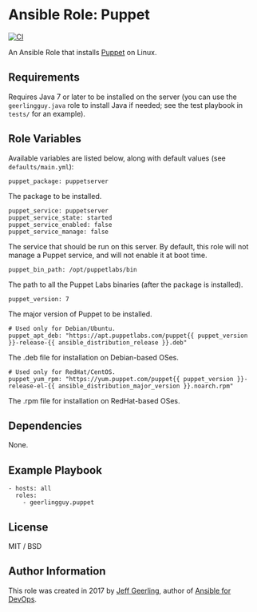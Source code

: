 # Ansible Role: Puppet

[![CI](https://github.com/geerlingguy/ansible-role-puppet/actions/workflows/ci.yml/badge.svg)](https://github.com/geerlingguy/ansible-role-puppet/actions/workflows/ci.yml)

An Ansible Role that installs [Puppet](https://www.puppet.com) on Linux.

## Requirements

Requires Java 7 or later to be installed on the server (you can use the `geerlingguy.java` role to install Java if needed; see the test playbook in `tests/` for an example).

## Role Variables

Available variables are listed below, along with default values (see `defaults/main.yml`):

    puppet_package: puppetserver

The package to be installed.

    puppet_service: puppetserver
    puppet_service_state: started
    puppet_service_enabled: false
    puppet_service_manage: false

The service that should be run on this server. By default, this role will not manage a Puppet service, and will not enable it at boot time.

    puppet_bin_path: /opt/puppetlabs/bin

The path to all the Puppet Labs binaries (after the package is installed).

    puppet_version: 7

The major version of Puppet to be installed.

    # Used only for Debian/Ubuntu.
    puppet_apt_deb: "https://apt.puppetlabs.com/puppet{{ puppet_version }}-release-{{ ansible_distribution_release }}.deb"

The .deb file for installation on Debian-based OSes.

    # Used only for RedHat/CentOS.
    puppet_yum_rpm: "https://yum.puppet.com/puppet{{ puppet_version }}-release-el-{{ ansible_distribution_major_version }}.noarch.rpm"

The .rpm file for installation on RedHat-based OSes.

## Dependencies

None.

## Example Playbook

    - hosts: all
      roles:
        - geerlingguy.puppet

## License

MIT / BSD

## Author Information

This role was created in 2017 by [Jeff Geerling](https://www.jeffgeerling.com/), author of [Ansible for DevOps](https://www.ansiblefordevops.com/).
